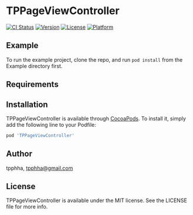 # TPPageViewController

[![CI Status](https://img.shields.io/travis/tpx/TPPageViewController.svg?style=flat)](https://travis-ci.org/tpx/TPPageViewController)
[![Version](https://img.shields.io/cocoapods/v/TPPageViewController.svg?style=flat)](https://cocoapods.org/pods/TPPageViewController)
[![License](https://img.shields.io/cocoapods/l/TPPageViewController.svg?style=flat)](https://cocoapods.org/pods/TPPageViewController)
[![Platform](https://img.shields.io/cocoapods/p/TPPageViewController.svg?style=flat)](https://cocoapods.org/pods/TPPageViewController)

## Example

To run the example project, clone the repo, and run `pod install` from the Example directory first.

## Requirements

## Installation

TPPageViewController is available through [CocoaPods](https://cocoapods.org). To install
it, simply add the following line to your Podfile:

```ruby
pod 'TPPageViewController'
```

## Author

tpphha, tpphha@gmail.com

## License

TPPageViewController is available under the MIT license. See the LICENSE file for more info.
